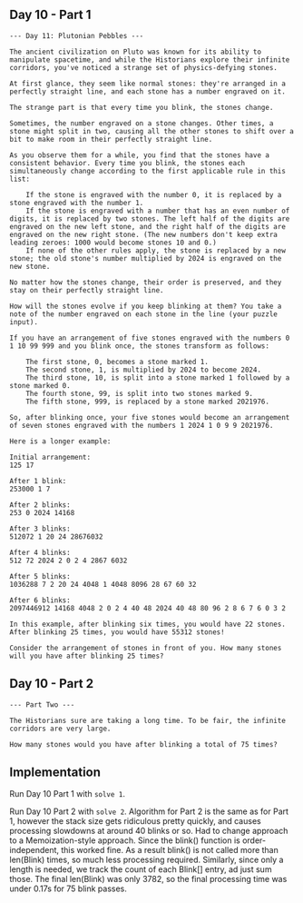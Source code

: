 ## Day 10 - Part 1 ##

```
--- Day 11: Plutonian Pebbles ---

The ancient civilization on Pluto was known for its ability to manipulate spacetime, and while the Historians explore their infinite corridors, you've noticed a strange set of physics-defying stones.

At first glance, they seem like normal stones: they're arranged in a perfectly straight line, and each stone has a number engraved on it.

The strange part is that every time you blink, the stones change.

Sometimes, the number engraved on a stone changes. Other times, a stone might split in two, causing all the other stones to shift over a bit to make room in their perfectly straight line.

As you observe them for a while, you find that the stones have a consistent behavior. Every time you blink, the stones each simultaneously change according to the first applicable rule in this list:

    If the stone is engraved with the number 0, it is replaced by a stone engraved with the number 1.
    If the stone is engraved with a number that has an even number of digits, it is replaced by two stones. The left half of the digits are engraved on the new left stone, and the right half of the digits are engraved on the new right stone. (The new numbers don't keep extra leading zeroes: 1000 would become stones 10 and 0.)
    If none of the other rules apply, the stone is replaced by a new stone; the old stone's number multiplied by 2024 is engraved on the new stone.

No matter how the stones change, their order is preserved, and they stay on their perfectly straight line.

How will the stones evolve if you keep blinking at them? You take a note of the number engraved on each stone in the line (your puzzle input).

If you have an arrangement of five stones engraved with the numbers 0 1 10 99 999 and you blink once, the stones transform as follows:

    The first stone, 0, becomes a stone marked 1.
    The second stone, 1, is multiplied by 2024 to become 2024.
    The third stone, 10, is split into a stone marked 1 followed by a stone marked 0.
    The fourth stone, 99, is split into two stones marked 9.
    The fifth stone, 999, is replaced by a stone marked 2021976.

So, after blinking once, your five stones would become an arrangement of seven stones engraved with the numbers 1 2024 1 0 9 9 2021976.

Here is a longer example:

Initial arrangement:
125 17

After 1 blink:
253000 1 7

After 2 blinks:
253 0 2024 14168

After 3 blinks:
512072 1 20 24 28676032

After 4 blinks:
512 72 2024 2 0 2 4 2867 6032

After 5 blinks:
1036288 7 2 20 24 4048 1 4048 8096 28 67 60 32

After 6 blinks:
2097446912 14168 4048 2 0 2 4 40 48 2024 40 48 80 96 2 8 6 7 6 0 3 2

In this example, after blinking six times, you would have 22 stones. After blinking 25 times, you would have 55312 stones!

Consider the arrangement of stones in front of you. How many stones will you have after blinking 25 times?
```

## Day 10 - Part 2 ##

```
--- Part Two ---

The Historians sure are taking a long time. To be fair, the infinite corridors are very large.

How many stones would you have after blinking a total of 75 times?
```

## Implementation ##

Run Day 10 Part 1 with `solve 1`.  

Run Day 10 Part 2 with `solve 2`. Algorithm for Part 2 is the same as for Part 1, however the stack size gets ridiculous pretty quickly, and causes processing slowdowns at around 40 blinks or so. Had to change approach to a Memoization-style approach. Since the blink() function is order-independent, this worked fine. As a result blink() is not called more than len(Blink) times, so much less processing required. Similarly, since only a length is needed, we track the count of each Blink[] entry, ad just sum those. The final len(Blink) was only 3782, so the final processing time was under 0.17s for 75 blink passes.
